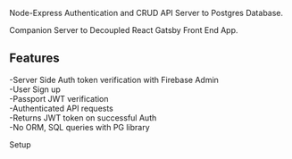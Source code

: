 
Node-Express Authentication and CRUD API Server to Postgres Database. 

Companion Server to Decoupled React Gatsby Front End App.


## Features
-Server Side Auth token verification with Firebase Admin\
-User Sign up\
-Passport JWT verification\
-Authenticated API requests\
-Returns JWT token on successful Auth \
-No ORM, SQL queries with PG library

Setup
